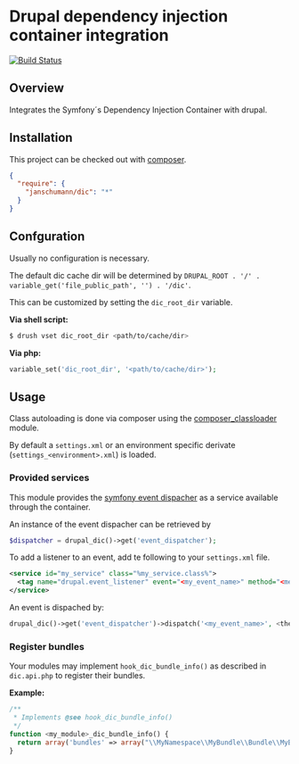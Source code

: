 Drupal dependency injection container integration
=================================================

[![Build Status](https://travis-ci.org/janschumann/drupal-dic.svg)](https://travis-ci.org/janschumann/drupal-dic)

## Overview

Integrates the Symfony´s Dependency Injection Container with drupal.

## Installation

This project can be checked out with [composer](http://getcomposer.org).

```json
{
  "require": {
    "janschumann/dic": "*"
  }
}
```

## Confguration

Usually no configuration is necessary.

The default dic cache dir will be determined by ```DRUPAL_ROOT . '/' . variable_get('file_public_path', '') . '/dic'```.

This can be customized by setting the ```dic_root_dir``` variable.

**Via shell script:**

```sh
$ drush vset dic_root_dir <path/to/cache/dir>
```

**Via php:**

```php
variable_set('dic_root_dir', '<path/to/cache/dir>');
```

## Usage

Class autoloading is done via composer using the [composer_classloader](https://github.com/janschumann/drupal-composer-classloader) module.

By default a ```settings.xml``` or an environment specific derivate (```settings_<environment>.xml```) is loaded.

### Provided services

This module provides the [symfony event dispacher](http://symfony.com/doc/current/components/event_dispatcher/introduction.html) as a
service available through the container.

An instance of the event dispacher can be retrieved by

```php
$dispatcher = drupal_dic()->get('event_dispatcher');
```

To add a listener to an event, add te following to your ```settings.xml``` file.

```xml
<service id="my_service" class="%my_service.class%">
  <tag name="drupal.event_listener" event="<my_event_name>" method="<method_on_my_service>" />
</service>
```

An event is dispached by:

```php
drupal_dic()->get('event_dispatcher')->dispatch('<my_event_name>', <the event class>);
```

### Register bundles

Your modules may implement ```hook_dic_bundle_info()``` as described in ```dic.api.php``` to register their bundles.

**Example:**

```php
/**
 * Implements @see hook_dic_bundle_info()
 */
function <my_module>_dic_bundle_info() {
  return array('bundles' => array("\\MyNamespace\\MyBundle\\Bundle\\MyBundle\\MyBundle"));
}
```
